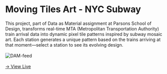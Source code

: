 # Moving Tiles Art - NYC Subway
This project, part of Data as Material assignment at Parsons School of Design, transforms real-time MTA (Metropolitan Transportation Authority) train arrival data into dynamic pixel tile patterns inspired by subway mosaic art. Each station generates a unique pattern based on the trains arriving at that moment—select a station to see its evolving design.
<br><br>
![DAM-feed](https://github.com/user-attachments/assets/a3387c70-0da7-4517-a8d2-f94281043796)
<br><br>
[→ View Live](https://mta-eta.vercel.app/)
